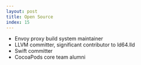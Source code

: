 ```yaml
---
layout: post
title: Open Source
index: 15
---
```


- Envoy proxy build system maintainer
- LLVM committer, significant contributor to ld64.lld
- Swift committer
- CocoaPods core team alumni
